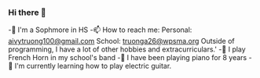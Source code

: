 ### Hi there 👋
-🏫 I'm a Sophmore in HS 
-📫 How to reach me: Personal: aivytruong100@gmail.com    School: truonga26@wpsma.org 
Outside of programming, I have a lot of other hobbies and extracurriculars.'
-📯 I play French Horn in my school's band 
-🎹 I have been playing piano for 8 years 
-🎸 I'm currently learning how to play electric guitar. 



<!--
**atruong07/atruong07** is a ✨ _special_ ✨ repository because its `README.md` (this file) appears on your GitHub profile.

Here are some ideas to get you started:

- 🔭 I’m currently working on ...
- 🌱 I’m currently learning ...
- 👯 I’m looking to collaborate on ...
- 🤔 I’m looking for help with ...
- 💬 Ask me about ...
- 📫 How to reach me: ...
- 😄 Pronouns: ...
- ⚡ Fun fact: ...
-->
